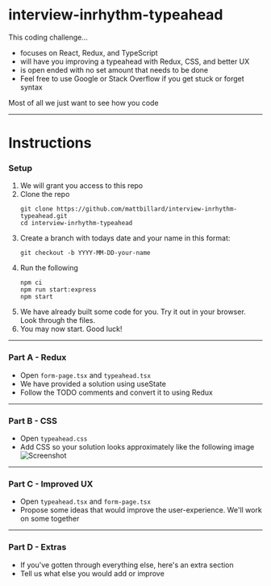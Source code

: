 # interview-inrhythm-typeahead
This coding challenge...
- focuses on React, Redux, and TypeScript
- will have you improving a typeahead with Redux, CSS, and better UX
- is open ended with no set amount that needs to be done
- Feel free to use Google or Stack Overflow if you get stuck or forget syntax

Most of all we just want to see how you code

---

# Instructions

### Setup
1. We will grant you access to this repo
1. Clone the repo
   ```
   git clone https://github.com/mattbillard/interview-inrhythm-typeahead.git
   cd interview-inrhythm-typeahead
   ```
1. Create a branch with todays date and your name in this format:  
   ```
   git checkout -b YYYY-MM-DD-your-name
   ```
1. Run the following
   ```
   npm ci
   npm run start:express
   npm start
   ```
1. We have already built some code for you. Try it out in your browser. Look through the files.
1. You may now start. Good luck!

---

### Part A - Redux
- Open `form-page.tsx` and `typeahead.tsx`
- We have provided a solution using useState
- Follow the TODO comments and convert it to using Redux

---

### Part B - CSS
- Open `typeahead.css`
- Add CSS so your solution looks approximately like the following image
   ![Screenshot](./public/images/screenshot.png)

---

### Part C - Improved UX
- Open `typeahead.tsx` and `form-page.tsx`
- Propose some ideas that would improve the user-experience. We'll work on some together

---

### Part D - Extras
- If you've gotten through everything else, here's an extra section
- Tell us what else you would add or improve 
